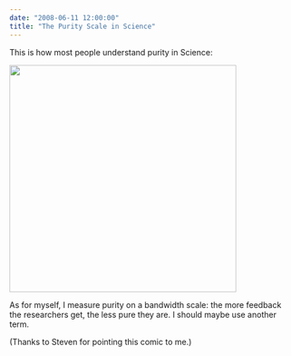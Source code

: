 ```yaml
---
date: "2008-06-11 12:00:00"
title: "The Purity Scale in Science"
---
```




This is how most people understand purity in Science:

<a href="http://imgs.xkcd.com/comics/purity.png"><img decoding="async" src="http://imgs.xkcd.com/comics/purity.png" width="400" /></a>

As for myself, I measure purity on a bandwidth scale: the more feedback the researchers get, the less pure they are. I should maybe use another term.

(Thanks to Steven for pointing this comic to me.)

